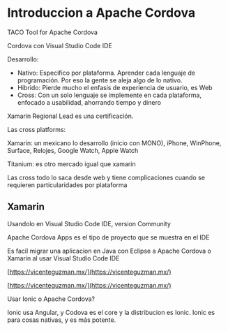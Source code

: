 # Introduccion a Apache Cordova

TACO Tool for Apache Cordova

Cordova con Visual Studio Code IDE

Desarrollo:

* Nativo: Especifico por plataforma. Aprender cada lenguaje de programación. Por eso la gente se aleja algo de lo nativo.
* Hibrido: Pierde mucho el enfasis de experiencia de usuario, es Web
* Cross: Con un solo lenguaje se implemente en cada plataforma, enfocado a usabilidad, ahorrando tiempo y dinero

Xamarin Regional Lead es una certificación.

Las cross platforms:

Xamarin: un mexicano lo desarrollo \(inicio con MONO\), iPhone, WinPhone, Surface, Relojes, Google Watch, Apple Watch

Titanium: es otro mercado igual que xamarin

Las cross todo lo saca desde web y tiene complicaciones cuando se requieren particularidades por plataforma

## Xamarin

Usandolo en Visual Studio Code IDE, version Community

Apache Cordova Apps es el tipo de proyecto que se muestra en el IDE

Es facil migrar una aplicacion en Java con Eclipse a Apache Cordova o Xamarin al usar Visual Studio Code IDE

[https://vicenteguzman.mx/](https://vicenteguzman.mx/)

[https://vicenteguzman.mx/](https://vicenteguzman.mx/)



Usar Ionic o Apache Cordova?

Ionic usa Angular, y Codova es el core y la distribucion es Ionic. Ionic es para cosas nativas, y es más potente.

